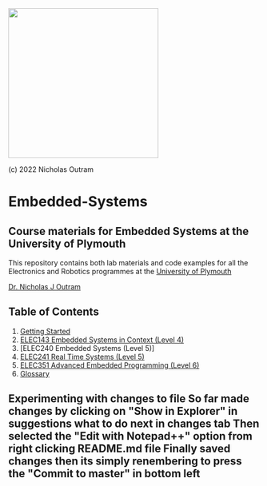 <img src="img/Icon-jpg-small.jpg" width="300px">

(c) 2022 Nicholas Outram

# Embedded-Systems

## Course materials for Embedded Systems at the University of Plymouth

This repository contains both lab materials and code examples for all the Electronics and Robotics programmes at the [University of Plymouth](https://www.plymouth.ac.uk/schools/school-of-engineering-computing-and-mathematics/staff-directory)

[Dr. Nicholas J Outram](https://www.plymouth.ac.uk/staff/nicholas-outram)

## Table of Contents

1. [Getting Started](./getting_started/README.md)
1. [ELEC143 Embedded Systems in Context (Level 4)](./level4/README.md)
1. [ELEC240 Embedded Systems (Level 5)]
1. [ELEC241 Real Time Systems (Level 5)](./level5/README.md)
1. [ELEC351 Advanced Embedded Programming (Level 6)](./level6/README.md)
1. [Glossary](glossary/README.md)

Experimenting with changes to file
So far made changes by clicking on "Show in Explorer" in suggestions what to do next in changes tab
Then selected the "Edit with Notepad++" option from right clicking README.md file
Finally saved changes then its simply renembering to press the "Commit to master" in bottom left
---











